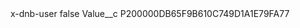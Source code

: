 <?xml version="1.0" encoding="UTF-8"?>
<CustomMetadata xmlns="http://soap.sforce.com/2006/04/metadata" xmlns:xsi="http://www.w3.org/2001/XMLSchema-instance" xmlns:xsd="http://www.w3.org/2001/XMLSchema">
    <label>x-dnb-user</label>
    <protected>false</protected>
    <values>
        <field>Value__c</field>
        <value xsi:type="xsd:string">P200000DB65F9B610C749D1A1E79FA77</value>
    </values>
</CustomMetadata>
